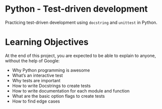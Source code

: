 # Python - Test-driven development

Practicing test-driven development using `docstring`
and `unittest` in Python.

# Learning Objectives
At the end of this project, you are expected to be able to explain to anyone, without the help of Google:

* Why Python programming is awesome
* What’s an interactive test
* Why tests are important
* How to write Docstrings to create tests
* How to write documentation for each module and function
* What are the basic option flags to create tests
* How to find edge cases
